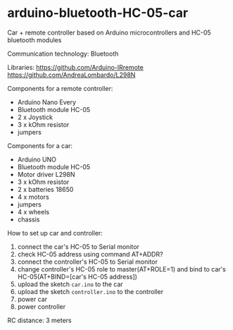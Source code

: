 # arduino-bluetooth-HC-05-car
Car + remote controller based on Arduino microcontrollers and HC-05 bluetooth modules

Communication technology: Bluetooth

Libraries:
https://github.com/Arduino-IRremote
https://github.com/AndreaLombardo/L298N


Components for a remote controller:
- Arduino Nano Every
- Bluetooth module HC-05
- 2 x Joystick
- 3 x kOhm resistor
- jumpers
  
Components for a car:
- Arduino UNO
- Bluetooth module HC-05
- Motor driver L298N
- 3 x kOhm resistor
- 2 x batteries 18650
- 4 x motors
- jumpers
- 4 x wheels
- chassis



How to set up car and controller:
1) connect the car's HC-05 to Serial monitor
2) check HC-05 address using command AT+ADDR?
3) connect the controller's HC-05 to Serial monitor
4) change controller's HC-05 role to master(AT+ROLE=1) and bind to car's HC-05(AT+BIND=[car's HC-05 address])
5) upload the sketch `car.ino` to the car
6) upload the sketch `controller.ino` to the controller
7) power car
8) power controller


RC distance: 3 meters
